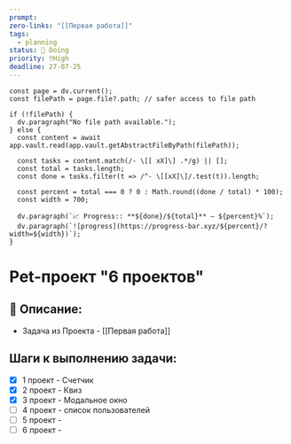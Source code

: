 ```yaml
---
prompt: 
zero-links: "[[Первая работа]]"
tags:
  - planning
status: 📌 Doing
priority: ‼️High
deadline: 27-07-25
---
```

```dataviewjs
const page = dv.current();
const filePath = page.file?.path; // safer access to file path

if (!filePath) {
  dv.paragraph("No file path available.");
} else {
  const content = await app.vault.read(app.vault.getAbstractFileByPath(filePath));
  
  const tasks = content.match(/- \[[ xX]\] .*/g) || [];
  const total = tasks.length;
  const done = tasks.filter(t => /^- \[[xX]\]/.test(t)).length;
  
  const percent = total === 0 ? 0 : Math.round((done / total) * 100);
  const width = 700;
  
  dv.paragraph(`📈 Progress:: **${done}/${total}** — ${percent}%`);
  dv.paragraph(`![progress](https://progress-bar.xyz/${percent}/?width=${width})`);
}

```
# Pet-проект "6 проектов"
## 📑 Описание:
- Задача из Проекта - [[Первая работа]]

## Шаги к выполнению задачи:
- [x] 1 проект - Счетчик
- [x] 2 проект - Квиз
- [x] 3 проект - Модальное окно
- [ ] 4 проект - список пользователей
- [ ] 5 проект - 
- [ ] 6 проект - 